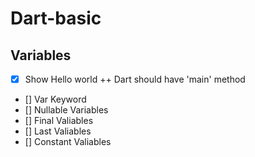 # Dart-basic

## Variables

- [x] Show Hello world
      ++ Dart should have 'main' method
- [] Var Keyword
- [] Nullable Variables
- [] Final Valiables
- [] Last Valiables
- [] Constant Valiables
